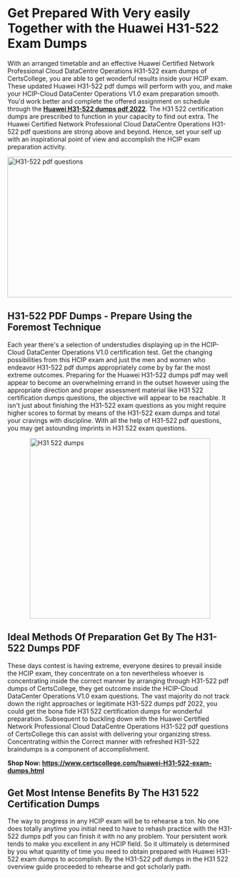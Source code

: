 <h1><strong>Get Prepared With Very easily Together with the Huawei H31-522 Exam Dumps&nbsp;</strong></h1>
<p><span style="font-weight: 400;">With an arranged timetable and an effective Huawei Certified Network Professional Cloud DataCentre Operations H31-522 exam dumps of CertsCollege, you are able to get wonderful results inside your HCIP exam. These updated Huawei H31-522 pdf dumps will perform with you, and make your HCIP-Cloud DataCenter Operations V1.0 exam preparation smooth. You'd work better and complete the offered assignment on schedule through the <strong><a href="https://www.certscollege.com/huawei-H31-522-exam-dumps.html">Huawei H31-522 dumps pdf 2022</a></strong>. The H31 522 certification dumps are prescribed to function in your capacity to find out extra. The Huawei Certified Network Professional Cloud DataCentre Operations H31-522 pdf questions are strong above and beyond. Hence, set your self up with an inspirational point of view and accomplish the HCIP exam preparation activity.&nbsp;</span></p>
<p><span style="font-weight: 400;"><img style="display: block; margin-left: auto; margin-right: auto;" src="https://i.ibb.co/CPDK3ps/Yellow-and-Blue-Initiative-Blog-Banner.png" alt="H31-522 pdf questions" width="559" height="315" /></span></p>
<h2><strong>H31-522 PDF Dumps - Prepare Using the Foremost Technique</strong></h2>
<p><span style="font-weight: 400;">Each year there's a selection of understudies displaying up in the HCIP-Cloud DataCenter Operations V1.0 certification test. Get the changing possibilities from this HCIP exam and just the men and women who endeavor H31-522 pdf dumps appropriately come by by far the most extreme outcomes. Preparing for the Huawei H31-522 dumps pdf may well appear to become an overwhelming errand in the outset however using the appropriate direction and proper assessment material like H31 522 certification dumps questions, the objective will appear to be reachable. It isn't just about finishing the H31-522 exam questions as you might require higher scores to format by means of the H31-522 exam dumps and total your cravings with discipline. With all the help of H31-522 pdf questions, you may get astounding imprints in H31 522 exam questions.</span></p>
<p><span style="font-weight: 400;"><a href="https://tinyurl.com/ycu3qq7g"><img style="display: block; margin-left: auto; margin-right: auto;" src="https://i.ibb.co/9tMrhdY/Teacher-Appreciation-Invitation.png" alt="H31 522 dumps " width="404" height="404" /></a></span></p>
<h2><strong>Ideal Methods Of Preparation Get By The H31-522 Dumps PDF</strong></h2>
<p><span style="font-weight: 400;">These days contest is having extreme, everyone desires to prevail inside the HCIP exam, they concentrate on a ton nevertheless whoever is concentrating inside the correct manner by arranging through H31-522 pdf dumps of CertsCollege, they get outcome inside the HCIP-Cloud DataCenter Operations V1.0 exam questions. The vast majority do not track down the right approaches or legitimate H31-522 dumps pdf 2022, you could get the bona fide H31 522 certification dumps for wonderful preparation. Subsequent to buckling down with the Huawei Certified Network Professional Cloud DataCentre Operations H31-522 pdf questions of CertsCollege this can assist with delivering your organizing stress. Concentrating within the Correct manner with refreshed H31-522 braindumps is a component of accomplishment.</span></p>
<p><span style="font-weight: 400;"><strong>Shop Now: <a href="https://www.certscollege.com/huawei-H31-522-exam-dumps.html">https://www.certscollege.com/huawei-H31-522-exam-dumps.html</a></strong></span></p>
<h2><strong>Get Most Intense Benefits By The H31 522 Certification Dumps</strong></h2>
<p><span style="font-weight: 400;">The way to progress in any HCIP exam will be to rehearse a ton. No one does totally anytime you initial need to have to rehash practice with the H31-522 dumps pdf you can finish it with no any problem. Your persistent work tends to make you excellent in any HCIP field. So it ultimately is determined by you what quantity of time you need to obtain prepared with Huawei H31-522 exam dumps to accomplish. By the H31-522 pdf dumps in the H31 522 overview guide proceeded to rehearse and got scholarly path.</span></p>

